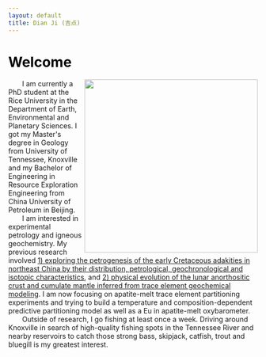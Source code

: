 ```yaml
---
layout: default
title: Dian Ji (吉点)
---
```


# <span style="color:black">Welcome</span>
<img align="right" src="https://dian01811.github.io/files/photo.jpg" width="350">
  
&emsp;&emsp;I am currently a PhD student at the Rice University in the Department of Earth, Environmental and Planetary Sciences. I got my Master's degree in Geology from University of Tennessee, Knoxville and my Bachelor of Engineering in Resource Exploration Engineering from China University of Petroleum in Beijing.<br>&emsp;&emsp;I am interested in experimental petrology and igneous geochemistry. My previous research involved [1) exploring the petrogenesis of the early Cretaceous adakities in northeast China by their distribution, petrological, geochronological and isotopic characteristics](https://dian01811.github.io/files/Ji_IGR_2020.pdf), and [2) physical evolution of the lunar anorthositic crust and cumulate mantle inferred from trace element geochemical modeling](https://dian01811.github.io/files/Ji_EPSL_2023.pdf). I am now focusing on apatite-melt trace element partitioning experiments and trying to build a temperature and composition-dependent predictive partitioning model as well as a Eu in apatite-melt oxybarometer.<br>
&emsp;&emsp;Outside of research, I go fishing at least once a week. Driving around Knoxville in search of high-quality fishing spots in the Tennessee River and nearby reservoirs to catch those strong bass, skipjack, catfish, trout and bluegill is my greatest interest.

